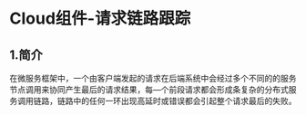 # Cloud组件-请求链路跟踪

## 1.简介

在微服务框架中，一个由客户端发起的请求在后端系统中会经过多个不同的的服务节点调用来协同产生最后的请求结果，每—个前段请求都会形成条复杂的分布式服务调用链路，链路中的任何一环出现高延时或错误都会引起整个请求最后的失败。
